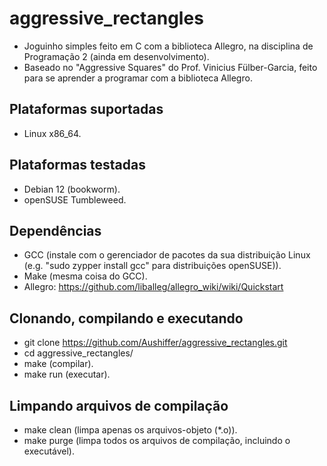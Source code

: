 # aggressive_rectangles
- Joguinho simples feito em C com a biblioteca Allegro, na disciplina de Programação 2 (ainda em desenvolvimento).
- Baseado no "Aggressive Squares" do Prof. Vinicius Fülber-Garcia, feito para se aprender a programar com a biblioteca Allegro.

## Plataformas suportadas
- Linux x86_64.

## Plataformas testadas
- Debian 12 (bookworm).
- openSUSE Tumbleweed.

## Dependências
- GCC (instale com o gerenciador de pacotes da sua distribuição Linux (e.g. "sudo zypper install gcc" para distribuições openSUSE)).
- Make (mesma coisa do GCC).
- Allegro: https://github.com/liballeg/allegro_wiki/wiki/Quickstart

## Clonando, compilando e executando
- git clone https://github.com/Aushiffer/aggressive_rectangles.git
- cd aggressive_rectangles/
- make (compilar).
- make run (executar).

## Limpando arquivos de compilação
- make clean (limpa apenas os arquivos-objeto (*.o)).
- make purge (limpa todos os arquivos de compilação, incluindo o executável).
